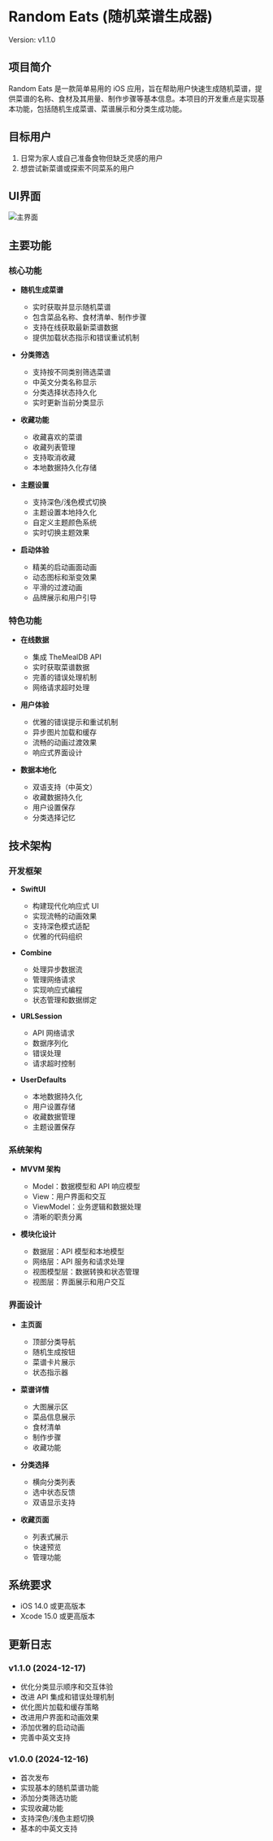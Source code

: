# Random Eats (随机菜谱生成器)

Version: v1.1.0

## 项目简介

Random Eats 是一款简单易用的 iOS 应用，旨在帮助用户快速生成随机菜谱，提供菜谱的名称、食材及其用量、制作步骤等基本信息。本项目的开发重点是实现基本功能，包括随机生成菜谱、菜谱展示和分类生成功能。

## 目标用户

1. 日常为家人或自己准备食物但缺乏灵感的用户
2. 想尝试新菜谱或探索不同菜系的用户

## UI界面
![主界面](/assets/main.png)



## 主要功能

### 核心功能
- **随机生成菜谱**
  - 实时获取并显示随机菜谱
  - 包含菜品名称、食材清单、制作步骤
  - 支持在线获取最新菜谱数据
  - 提供加载状态指示和错误重试机制

- **分类筛选**
  - 支持按不同类别筛选菜谱
  - 中英文分类名称显示
  - 分类选择状态持久化
  - 实时更新当前分类显示

- **收藏功能**
  - 收藏喜欢的菜谱
  - 收藏列表管理
  - 支持取消收藏
  - 本地数据持久化存储

- **主题设置**
  - 支持深色/浅色模式切换
  - 主题设置本地持久化
  - 自定义主题颜色系统
  - 实时切换主题效果

- **启动体验**
  - 精美的启动画面动画
  - 动态图标和渐变效果
  - 平滑的过渡动画
  - 品牌展示和用户引导

### 特色功能
- **在线数据**
  - 集成 TheMealDB API
  - 实时获取菜谱数据
  - 完善的错误处理机制
  - 网络请求超时处理

- **用户体验**
  - 优雅的错误提示和重试机制
  - 异步图片加载和缓存
  - 流畅的动画过渡效果
  - 响应式界面设计

- **数据本地化**
  - 双语支持（中英文）
  - 收藏数据持久化
  - 用户设置保存
  - 分类选择记忆

## 技术架构

### 开发框架
- **SwiftUI**
  - 构建现代化响应式 UI
  - 实现流畅的动画效果
  - 支持深色模式适配
  - 优雅的代码组织

- **Combine**
  - 处理异步数据流
  - 管理网络请求
  - 实现响应式编程
  - 状态管理和数据绑定

- **URLSession**
  - API 网络请求
  - 数据序列化
  - 错误处理
  - 请求超时控制

- **UserDefaults**
  - 本地数据持久化
  - 用户设置存储
  - 收藏数据管理
  - 主题设置保存

### 系统架构
- **MVVM 架构**
  - Model：数据模型和 API 响应模型
  - View：用户界面和交互
  - ViewModel：业务逻辑和数据处理
  - 清晰的职责分离

- **模块化设计**
  - 数据层：API 模型和本地模型
  - 网络层：API 服务和请求处理
  - 视图模型层：数据转换和状态管理
  - 视图层：界面展示和用户交互

### 界面设计
- **主页面**
  - 顶部分类导航
  - 随机生成按钮
  - 菜谱卡片展示
  - 状态指示器

- **菜谱详情**
  - 大图展示区
  - 菜品信息展示
  - 食材清单
  - 制作步骤
  - 收藏功能

- **分类选择**
  - 横向分类列表
  - 选中状态反馈
  - 双语显示支持

- **收藏页面**
  - 列表式展示
  - 快速预览
  - 管理功能

## 系统要求

- iOS 14.0 或更高版本
- Xcode 15.0 或更高版本

## 更新日志

### v1.1.0 (2024-12-17)
- 优化分类显示顺序和交互体验
- 改进 API 集成和错误处理机制
- 优化图片加载和缓存策略
- 改进用户界面和动画效果
- 添加优雅的启动动画
- 完善中英文支持

### v1.0.0 (2024-12-16)
- 首次发布
- 实现基本的随机菜谱功能
- 添加分类筛选功能
- 实现收藏功能
- 支持深色/浅色主题切换
- 基本的中英文支持
